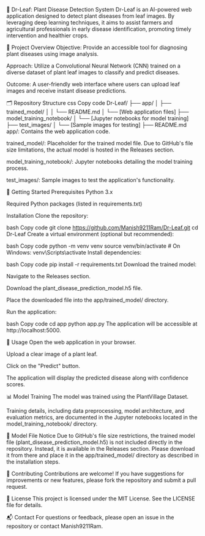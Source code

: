 🌿 Dr-Leaf: Plant Disease Detection System
Dr-Leaf is an AI-powered web application designed to detect plant diseases from leaf images. By leveraging deep learning techniques, it aims to assist farmers and agricultural professionals in early disease identification, promoting timely intervention and healthier crops.

🧠 Project Overview
Objective: Provide an accessible tool for diagnosing plant diseases using image analysis.

Approach: Utilize a Convolutional Neural Network (CNN) trained on a diverse dataset of plant leaf images to classify and predict diseases.

Outcome: A user-friendly web interface where users can upload leaf images and receive instant disease predictions.

🗂️ Repository Structure
css
Copy code
Dr-Leaf/
├── app/
│   ├── trained_model/
│   │   └── README.md
│   └── [Web application files]
├── model_training_notebook/
│   └── [Jupyter notebooks for model training]
├── test_images/
│   └── [Sample images for testing]
├── README.md
app/: Contains the web application code.

trained_model/: Placeholder for the trained model file. Due to GitHub's file size limitations, the actual model is hosted in the Releases section.

model_training_notebook/: Jupyter notebooks detailing the model training process.

test_images/: Sample images to test the application's functionality.

🚀 Getting Started
Prerequisites
Python 3.x

Required Python packages (listed in requirements.txt)

Installation
Clone the repository:

bash
Copy code
git clone https://github.com/Manish9211Ram/Dr-Leaf.git
cd Dr-Leaf
Create a virtual environment (optional but recommended):

bash
Copy code
python -m venv venv
source venv/bin/activate  # On Windows: venv\Scripts\activate
Install dependencies:

bash
Copy code
pip install -r requirements.txt
Download the trained model:

Navigate to the Releases section.

Download the plant_disease_prediction_model.h5 file.

Place the downloaded file into the app/trained_model/ directory.

Run the application:

bash
Copy code
cd app
python app.py
The application will be accessible at http://localhost:5000.

🧪 Usage
Open the web application in your browser.

Upload a clear image of a plant leaf.

Click on the "Predict" button.

The application will display the predicted disease along with confidence scores.

📊 Model Training
The model was trained using the PlantVillage Dataset.

Training details, including data preprocessing, model architecture, and evaluation metrics, are documented in the Jupyter notebooks located in the model_training_notebook/ directory.

📁 Model File Notice
Due to GitHub's file size restrictions, the trained model file (plant_disease_prediction_model.h5) is not included directly in the repository. Instead, it is available in the Releases section. Please download it from there and place it in the app/trained_model/ directory as described in the installation steps.

🤝 Contributing
Contributions are welcome! If you have suggestions for improvements or new features, please fork the repository and submit a pull request.

📄 License
This project is licensed under the MIT License. See the LICENSE file for details.

📬 Contact
For questions or feedback, please open an issue in the repository or contact Manish9211Ram.
